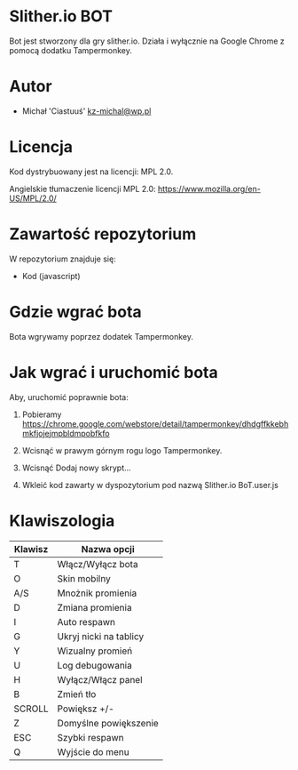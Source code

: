 Slither.io BOT
===========

Bot jest stworzony dla gry slither.io. Działa i wyłącznie na Google Chrome z pomocą dodatku Tampermonkey.

Autor
========================================================================

- Michał 'Ciastuuś' <kz-michal@wp.pl>

Licencja
========================================================================

Kod dystrybuowany jest na licencji: MPL 2.0.

Angielskie tłumaczenie licencji MPL 2.0: https://www.mozilla.org/en-US/MPL/2.0/

Zawartość repozytorium
========================================================================

W repozytorium znajduje się:

- Kod (javascript)

Gdzie wgrać bota
========================================================================

Bota wgrywamy poprzez dodatek Tampermonkey.

Jak wgrać i uruchomić bota
========================================================================

Aby, uruchomić poprawnie bota:

1. Pobieramy https://chrome.google.com/webstore/detail/tampermonkey/dhdgffkkebhmkfjojejmpbldmpobfkfo
 
2. Wcisnąć w prawym górnym rogu logo Tampermonkey.
 
3. Wcisnąć Dodaj nowy skrypt...

4. Wkleić kod zawarty w dyspozytorium pod nazwą Slither.io BoT.user.js

Klawiszologia
========================================================================

Klawisz | Nazwa opcji
---|---
T | Włącz/Wyłącz bota
O | Skin mobilny
A/S | Mnożnik promienia
D | Zmiana promienia
I | Auto respawn
G | Ukryj nicki na tablicy
Y | Wizualny promień
U | Log debugowania
H | Wyłącz/Włącz panel
B | Zmień tło
SCROLL | Powiększ +/- 
Z | Domyślne powiększenie
ESC | Szybki respawn
Q | Wyjście do menu

